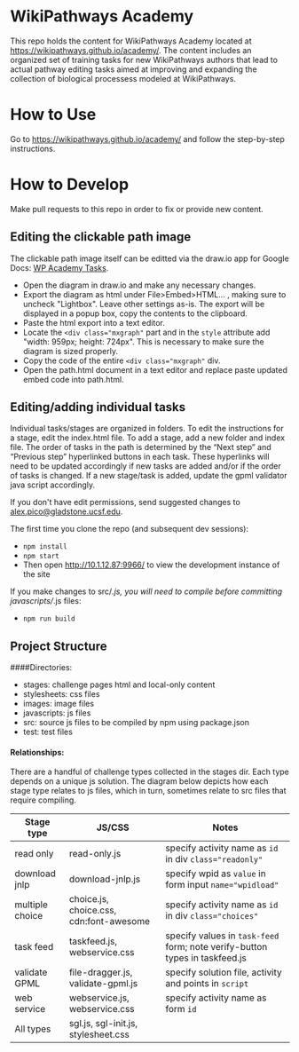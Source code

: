 WikiPathways Academy
=========

This repo holds the content for WikiPathways Academy located at https://wikipathways.github.io/academy/.  The content includes an organized set of training tasks for new WikiPathways authors that lead to actual pathway editing tasks aimed at improving and expanding the collection of biological processess modeled at WikiPathways.

How to Use
====
Go to https://wikipathways.github.io/academy/ and follow the step-by-step instructions.


How to Develop
====
Make pull requests to this repo in order to fix or provide new content. 

## Editing the clickable path image
The clickable path image itself can be editted via the draw.io app for Google Docs: [WP Academy Tasks](https://drive.google.com/a/gladstone.ucsf.edu/file/d/0BxIWXP93jPy9QzhNakhobk81X1U/view?usp=sharing). 
* Open the diagram in draw.io and make any necessary changes.
* Export the diagram as html under File>Embed>HTML... , making sure to uncheck "Lightbox". Leave other settings as-is. The export will be displayed in a popup box, copy the contents to the clipboard. 
* Paste the html export into a text editor.
* Locate the `<div class="mxgraph"` part and in the `style` attribute add "width: 959px; height: 724px". This is necessary to make sure the diagram is sized properly. 
* Copy the code of the entire `<div class="mxgraph"` div.
* Open the path.html document in a text editor and replace paste updated embed code into path.html.
## Editing/adding individual tasks
Individual tasks/stages are organized in folders. To edit the instructions for a stage, edit the index.html file. To add a stage, add a new folder and index file. 
The order of tasks in the path is determined by the “Next step” and “Previous step” hyperlinked buttons in each task. These hyperlinks will need to be updated accordingly if new tasks are added and/or if the order of tasks is changed.
If a new stage/task is added, update the gpml validator java script accordingly.

If you don't have edit permissions, send suggested changes to alex.pico@gladstone.ucsf.edu. 

The first time you clone the repo (and subsequent dev sessions):
* `npm install`
* `npm start`
* Then open http://10.1.12.87:9966/ to view the development instance of the site

If you make changes to src/*.js, you will need to compile before committing javascripts/*.js files:
* `npm run build`

Project Structure
----
####Directories:
* stages: challenge pages html and local-only content
* stylesheets: css files 
* images: image files 
* javascripts: js files 
* src: source js files to be compiled by npm using package.json
* test: test files

#### Relationships:
There are a handful of challenge types collected in the stages dir. Each type depends on a unique js solution. The diagram below depicts how each stage type relates to js files, which in turn, sometimes relate to src files that require compiling.

Stage type      | JS/CSS                              | Notes
----------------|-------------------------------------|---------------------------------------------------
read only       | read-only.js                        | specify activity name as ```id``` in div ```class="readonly"```
download jnlp   | download-jnlp.js                    | specify wpid as ```value``` in form input ```name="wpidload"```
multiple choice | choice.js, choice.css, cdn:font-awesome | specify activity name as ```id``` in div ```class="choices"```
task feed | taskfeed.js, webservice.css | specify values in ```task-feed``` form; note verify-button types in taskfeed.js    
validate GPML   | file-dragger.js, validate-gpml.js   | specify solution file, activity and points in ```script```
web service     | webservice.js, webservice.css       | specify activity name as form ```id```
All types       | sgl.js, sgl-init.js, stylesheet.css |  
